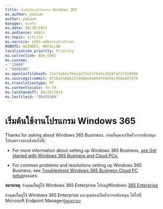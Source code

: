 ```yaml
---
title: เริ่มต้นใช้งานโปรแกรม Windows 365
ms.author: pebaum
author: pebaum
manager: scotv
ms.date: 08/20/2021
ms.audience: Admin
ms.topic: article
ms.service: o365-administration
ROBOTS: NOINDEX, NOFOLLOW
localization_priority: Priority
ms.collection: Adm_O365
ms.custom:
- "13666"
- "9008586"
ms.openlocfilehash: 23af3ab1efb5e2e72e31f643c3d18faf17328904
ms.sourcegitcommit: 071ba3a6b6257dddee5e84af44e5bc45dedd78fb
ms.translationtype: MT
ms.contentlocale: th-TH
ms.lasthandoff: 08/20/2021
ms.locfileid: "58455309"
---
```

# <a name="getting-started-with-windows-365"></a>เริ่มต้นใช้งานโปรแกรม Windows 365

Thanks for asking about Windows 365 Business. ก่อนที่คุณจะเปิดตั๋วการสนับสนุน โปรดตรวจสอบสิ่งต่อไปนี้:

- For more information about setting up Windows 365 Business, [see Get started with Windows 365 Business and Cloud PCs.](https://docs.microsoft.com/microsoft-365/admin/setup/get-started-windows-365-business)

- For common problems and resolutions setting up Windows 365 Business, see [Troubleshoot Windows 365 Business Cloud PC setup](https://docs.microsoft.com/microsoft-365/admin/setup/troubleshoot-windows-365-business)issues.

**หมายเหตุ**: ถ้าคุณเป็นผู้ใช้ Windows 365 Enterprise โปรดดูWindows [365 Enterprise](https://docs.microsoft.com/windows-365/)

ถ้าคุณเป็นผู้ใช้ Windows 365 Enterprise และคุณต้องเปิดตั๋วการสนับสนุน ให้ไปที่ Microsoft Endpoint Manager[ผู้ดูแลระบบ](https://endpoint.microsoft.com/)
